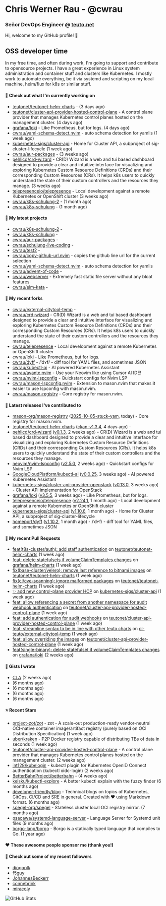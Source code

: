 # Chris Werner Rau - @cwrau
### Señor DevOps Engineer @ [teuto.net](https://teuto.net)

Hi, welcome to my GitHub profile! 👋

## OSS developer time
In my free time, and often during work, I'm going to support and contribute to opensource projects. I have a great experience in Linux system administration and container stuff and clusters like Kubernetes. I mostly work to automate everything, be it via systemd and scripting on my local machine, helm/flux for k8s or similar stuff.

#### 👷 Check out what I'm currently working on

- [teutonet/teutonet-helm-charts](https://github.com/teutonet/teutonet-helm-charts) -  (3 days ago)
- [teutonet/cluster-api-provider-hosted-control-plane](https://github.com/teutonet/cluster-api-provider-hosted-control-plane) - A control plane provider that manages Kubernetes control planes hosted on the management cluster. (4 days ago)
- [grafana/loki](https://github.com/grafana/loki) - Like Prometheus, but for logs. (4 days ago)
- [cwrau/yaml-schema-detect.nvim](https://github.com/cwrau/yaml-schema-detect.nvim) - auto schema detection for yamlls (1 week ago)
- [kubernetes-sigs/cluster-api](https://github.com/kubernetes-sigs/cluster-api) - Home for Cluster API, a subproject of sig-cluster-lifecycle (1 week ago)
- [cwrau/aur-packages](https://github.com/cwrau/aur-packages) -  (3 weeks ago)
- [pehlicd/crd-wizard](https://github.com/pehlicd/crd-wizard) - CR(D) Wizard is a web and tui based dashboard designed to provide a clear and intuitive interface for visualizing and exploring Kubernetes Custom Resource Definitions (CRDs) and their corresponding Custom Resources (CRs). It helps k8s users to quickly understand the state of their custom controllers and the resources they manage. (3 weeks ago)
- [telepresenceio/telepresence](https://github.com/telepresenceio/telepresence) - Local development against a remote Kubernetes or OpenShift cluster (3 weeks ago)
- [cwrau/k8s-schulung-2](https://github.com/cwrau/k8s-schulung-2) -  (1 month ago)
- [cwrau/k8s-schulung](https://github.com/cwrau/k8s-schulung) -  (1 month ago)

#### 🌱 My latest projects

- [cwrau/k8s-schulung-2](https://github.com/cwrau/k8s-schulung-2) - 
- [cwrau/k8s-schulung](https://github.com/cwrau/k8s-schulung) - 
- [cwrau/aur-packages](https://github.com/cwrau/aur-packages) - 
- [cwrau/schulung-live-coding](https://github.com/cwrau/schulung-live-coding) - 
- [cwrau/test2](https://github.com/cwrau/test2) - 
- [cwrau/copy-github-url.nvim](https://github.com/cwrau/copy-github-url.nvim) - copies the github line url for the current selection
- [cwrau/yaml-schema-detect.nvim](https://github.com/cwrau/yaml-schema-detect.nvim) - auto schema detection for yamlls
- [cwrau/advent-of-code](https://github.com/cwrau/advent-of-code) - 
- [cwrau/webserver](https://github.com/cwrau/webserver) - Extremely fast static file server without any bloat features
- [cwrau/elm-kata](https://github.com/cwrau/elm-kata) - 

#### 🍴 My recent forks

- [cwrau/external-citytool-temp](https://github.com/cwrau/external-citytool-temp) - 
- [cwrau/crd-wizard](https://github.com/cwrau/crd-wizard) - CR(D) Wizard is a web and tui based dashboard designed to provide a clear and intuitive interface for visualizing and exploring Kubernetes Custom Resource Definitions (CRDs) and their corresponding Custom Resources (CRs). It helps k8s users to quickly understand the state of their custom controllers and the resources they manage.
- [cwrau/telepresence](https://github.com/cwrau/telepresence) - Local development against a remote Kubernetes or OpenShift cluster
- [cwrau/loki](https://github.com/cwrau/loki) - Like Prometheus, but for logs.
- [cwrau/dyff](https://github.com/cwrau/dyff) - /ˈdʏf/ - diff tool for YAML files, and sometimes JSON
- [cwrau/kubectl-ai](https://github.com/cwrau/kubectl-ai) - AI powered Kubernetes Assistant
- [cwrau/avante.nvim](https://github.com/cwrau/avante.nvim) - Use your Neovim like using Cursor AI IDE!
- [cwrau/nvim-lspconfig](https://github.com/cwrau/nvim-lspconfig) - Quickstart configs for Nvim LSP
- [cwrau/mason-lspconfig.nvim](https://github.com/cwrau/mason-lspconfig.nvim) - Extension to mason.nvim that makes it easier to use lspconfig with mason.nvim.
- [cwrau/mason-registry](https://github.com/cwrau/mason-registry) - Core registry for mason.nvim.

#### 🔭 Latest releases I've contributed to

- [mason-org/mason-registry](https://github.com/mason-org/mason-registry) ([2025-10-05-stuck-yam](https://github.com/mason-org/mason-registry/releases/tag/2025-10-05-stuck-yam), today) - Core registry for mason.nvim.
- [teutonet/teutonet-helm-charts](https://github.com/teutonet/teutonet-helm-charts) ([ckan-v1.3.4](https://github.com/teutonet/teutonet-helm-charts/releases/tag/ckan-v1.3.4), 4 days ago) - 
- [pehlicd/crd-wizard](https://github.com/pehlicd/crd-wizard) ([v0.1.3](https://github.com/pehlicd/crd-wizard/releases/tag/v0.1.3), 2 weeks ago) - CR(D) Wizard is a web and tui based dashboard designed to provide a clear and intuitive interface for visualizing and exploring Kubernetes Custom Resource Definitions (CRDs) and their corresponding Custom Resources (CRs). It helps k8s users to quickly understand the state of their custom controllers and the resources they manage.
- [neovim/nvim-lspconfig](https://github.com/neovim/nvim-lspconfig) ([v2.5.0](https://github.com/neovim/nvim-lspconfig/releases/tag/v2.5.0), 2 weeks ago) - Quickstart configs for Nvim LSP
- [GoogleCloudPlatform/kubectl-ai](https://github.com/GoogleCloudPlatform/kubectl-ai) ([v0.0.25](https://github.com/GoogleCloudPlatform/kubectl-ai/releases/tag/v0.0.25), 3 weeks ago) - AI powered Kubernetes Assistant
- [kubernetes-sigs/cluster-api-provider-openstack](https://github.com/kubernetes-sigs/cluster-api-provider-openstack) ([v0.13.0](https://github.com/kubernetes-sigs/cluster-api-provider-openstack/releases/tag/v0.13.0), 3 weeks ago) - Cluster API implementation for OpenStack
- [grafana/loki](https://github.com/grafana/loki) ([v3.5.5](https://github.com/grafana/loki/releases/tag/v3.5.5), 3 weeks ago) - Like Prometheus, but for logs.
- [telepresenceio/telepresence](https://github.com/telepresenceio/telepresence) ([v2.24.1](https://github.com/telepresenceio/telepresence/releases/tag/v2.24.1), 1 month ago) - Local development against a remote Kubernetes or OpenShift cluster
- [kubernetes-sigs/cluster-api](https://github.com/kubernetes-sigs/cluster-api) ([v1.10.6](https://github.com/kubernetes-sigs/cluster-api/releases/tag/v1.10.6), 1 month ago) - Home for Cluster API, a subproject of sig-cluster-lifecycle
- [homeport/dyff](https://github.com/homeport/dyff) ([v1.10.2](https://github.com/homeport/dyff/releases/tag/v1.10.2), 1 month ago) - /ˈdʏf/ - diff tool for YAML files, and sometimes JSON

#### 🔨 My recent Pull Requests

- [feat(t8s-cluster/auth): add staff authentication](https://github.com/teutonet/teutonet-helm-charts/pull/1703) on [teutonet/teutonet-helm-charts](https://github.com/teutonet/teutonet-helm-charts) (1 week ago)
- [feat: delete statefulsets if volumeClaimTemplates changes](https://github.com/grafana/helm-charts/pull/3917) on [grafana/helm-charts](https://github.com/grafana/helm-charts) (1 week ago)
- [fix(base-cluster/velero): remove last reference to bitnami images](https://github.com/teutonet/teutonet-helm-charts/pull/1701) on [teutonet/teutonet-helm-charts](https://github.com/teutonet/teutonet-helm-charts) (1 week ago)
- [fix(ci/cve-scanning): ignore malformed packages](https://github.com/teutonet/teutonet-helm-charts/pull/1699) on [teutonet/teutonet-helm-charts](https://github.com/teutonet/teutonet-helm-charts) (1 week ago)
- [:sparkles: add new control-plane provider HCP](https://github.com/kubernetes-sigs/cluster-api/pull/12800) on [kubernetes-sigs/cluster-api](https://github.com/kubernetes-sigs/cluster-api) (1 week ago)
- [feat: allow referencing a secret from another namespace for audit webhook authentication](https://github.com/teutonet/cluster-api-provider-hosted-control-plane/pull/12) on [teutonet/cluster-api-provider-hosted-control-plane](https://github.com/teutonet/cluster-api-provider-hosted-control-plane) (1 week ago)
- [feat: add authentication for audit webhooks](https://github.com/teutonet/cluster-api-provider-hosted-control-plane/pull/11) on [teutonet/cluster-api-provider-hosted-control-plane](https://github.com/teutonet/cluster-api-provider-hosted-control-plane) (1 week ago)
- [feat: streamline syntax to be in line with other teuto charts](https://github.com/ol-teuto/external-citytool-temp/pull/1) on [ol-teuto/external-citytool-temp](https://github.com/ol-teuto/external-citytool-temp) (1 week ago)
- [feat: allow overriding the images](https://github.com/teutonet/cluster-api-provider-hosted-control-plane/pull/5) on [teutonet/cluster-api-provider-hosted-control-plane](https://github.com/teutonet/cluster-api-provider-hosted-control-plane) (1 week ago)
- [feat(single-binary): delete statefulset if volumeClaimTemplates changes](https://github.com/grafana/loki/pull/19217) on [grafana/loki](https://github.com/grafana/loki) (2 weeks ago)

#### 📓 Gists I wrote

- [CLA](https://gist.github.com/25774117f2cbad034d49ebbf705dad08) (2 weeks ago)
- [](https://gist.github.com/85c73a60676b98638dc9789155cef9b3) (6 months ago)
- [](https://gist.github.com/69a382004ce7326d792ff10d6c26e553) (6 months ago)
- [](https://gist.github.com/f0bf8a208067c4bce5e8731c4caf5adc) (6 months ago)
- [](https://gist.github.com/997058533974174c5317135b3a4f0329) (6 months ago)

#### ⭐ Recent Stars

- [project-zot/zot](https://github.com/project-zot/zot) - zot - A scale-out production-ready vendor-neutral OCI-native container image/artifact registry (purely based on OCI Distribution Specification) (1 week ago)
- [uber/kraken](https://github.com/uber/kraken) - P2P Docker registry capable of distributing TBs of data in seconds (1 week ago)
- [teutonet/cluster-api-provider-hosted-control-plane](https://github.com/teutonet/cluster-api-provider-hosted-control-plane) - A control plane provider that manages Kubernetes control planes hosted on the management cluster. (2 weeks ago)
- [int128/kubelogin](https://github.com/int128/kubelogin) - kubectl plugin for Kubernetes OpenID Connect authentication (kubectl oidc-login) (2 weeks ago)
- [BetterBahnProject/betterbahn](https://github.com/BetterBahnProject/betterbahn) -  (4 weeks ago)
- [keisku/kubectl-explore](https://github.com/keisku/kubectl-explore) - A better kubectl explain with the fuzzy finder (6 months ago)
- [developer-friendly/blog](https://github.com/developer-friendly/blog) - Technical blogs on topics of Kubernetes, GitOps, CI/CD and SRE in general. Created with ❤️ using Markdown format. (6 months ago)
- [spegel-org/spegel](https://github.com/spegel-org/spegel) - Stateless cluster local OCI registry mirror. (7 months ago)
- [psacawa/systemd-language-server](https://github.com/psacawa/systemd-language-server) - Language Server for Systemd unit files (9 months ago)
- [borgo-lang/borgo](https://github.com/borgo-lang/borgo) - Borgo is a statically typed language that compiles to Go. (1 year ago)

#### ❤️ These awesome people sponsor me (thank you!)


#### 👯 Check out some of my recent followers

- [diogoplk](https://github.com/diogoplk)
- [f5guy](https://github.com/f5guy)
- [JohannesBeckerr](https://github.com/JohannesBeckerr)
- [connebrink](https://github.com/connebrink)
- [miracoly](https://github.com/miracoly)

![GitHub Stats](https://github-readme-stats.vercel.app/api?username=cwrau&count_private=false&theme=tokyonight&show_icons=true)
